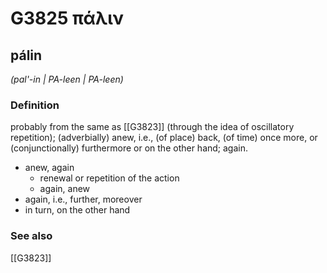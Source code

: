 # G3825 πάλιν

## pálin

_(pal'-in | PA-leen | PA-leen)_

### Definition

probably from the same as [[G3823]] (through the idea of oscillatory repetition); (adverbially) anew, i.e., (of place) back, (of time) once more, or (conjunctionally) furthermore or on the other hand; again.

- anew, again
  - renewal or repetition of the action
  - again, anew
- again, i.e., further, moreover
- in turn, on the other hand

### See also

[[G3823]]

